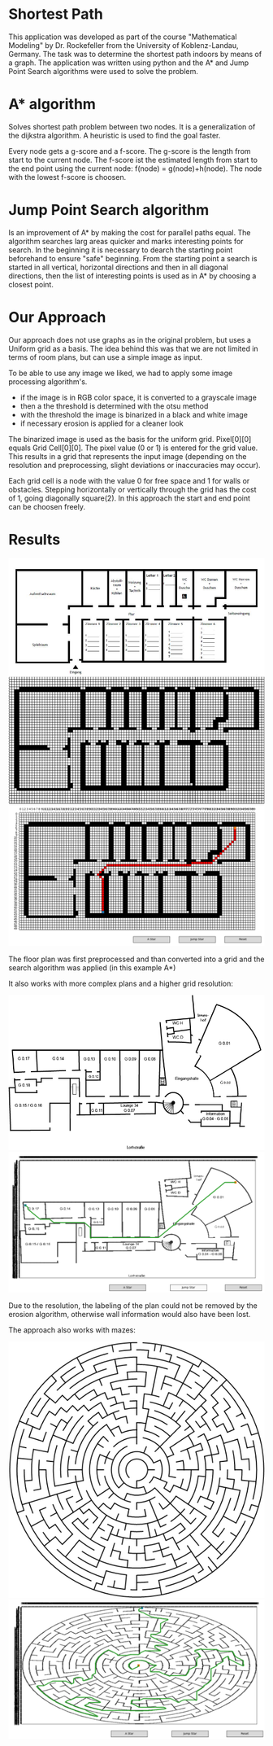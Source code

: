 # Shortest Path

This application was developed as part of the course "Mathematical Modeling" by Dr. Rockefeller from the University of Koblenz-Landau, Germany.
The task was to determine the shortest path indoors by means of a graph. The application was written using python and the A* and Jump Point Search algorithms were used to solve the problem.


# A* algorithm
Solves shortest path problem between two nodes. It is a generalization of the dijkstra algorithm. A heuristic is used to find the goal faster.

Every node gets a g-score and a f-score. The g-score is the length from start to the current node. The f-score ist the estimated length from start to the end point using the current node: f(node) = g(node)+h(node). The node with the lowest f-score is choosen.

# Jump Point Search algorithm
Is an improvement of A* by making the cost for parallel paths equal. The algorithm searches larg areas quicker and marks interesting points for search. In the beginning it is necessary to dearch the starting point beforehand to ensure "safe" beginning. 
From the starting point a search is started in all vertical, horizontal directions and then in all diagonal directions, then the list of interesting points is used as in A* by choosing a closest point.

# Our Approach

Our approach does not use graphs as in the original problem, but uses a Uniform grid as a basis. The idea behind this was that we are not limited in terms of room plans, but can use a simple image as input. 

To be able to use any image we liked, we had to apply some image processing algorithm's.
  - if the image is in RGB color space, it is converted to a grayscale image
  - then a the threshold is determined with the otsu method
  - with the threshold the image is binarized in a black and white image
  - if necessary erosion is applied for a cleaner look

The binarized image is used as the basis for the uniform grid. Pixel[0][0] equals Grid Cell[0][0]. The pixel value (0 or 1) is entered for the grid value. This results in a grid that represents the input image (depending on the resolution and preprocessing, slight deviations or inaccuracies may occur).

Each grid cell is a node with the value 0 for free space and 1 for walls or obstacles. Stepping horizontally or vertically through the grid has the cost of 1, going diagonally square(2).
In this approach the start and end point can be choosen freely.

# Results

![ScreenShot](/resources/floor_plan_a.png) 
![ScreenShot](/results/grid.png)
![ScreenShot](/results/prog1.png)

The floor plan was first preprocessed and than converted into a grid and the search algorithm was applied (in this example A*)

It also works with more complex plans and a higher grid resolution:

![ScreenShot](/resources/floor_plan_c.png) 
![ScreenShot](/results/res3.png)

Due to the resolution, the labeling of the plan could not be removed by the erosion algorithm, otherwise wall information would also have been lost.

The approach also works with mazes:

![ScreenShot](/resources/maze_c.png) 
![ScreenShot](/results/res6.png)
